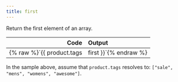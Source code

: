 ```yaml
---
title: first
---
```


Return the first element of an array.

| Code                                                   | Output             |
|-------------------------------------------------------:|:-------------------|
| {% raw %}`{{ product.tags | first }}`{% endraw %}     | `"sale"` |

In the sample above, assume that `product.tags` resolves to: `["sale", "mens", "womens", "awesome"]`.
